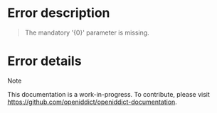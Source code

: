 # Error description

> The mandatory '{0}' parameter is missing.

# Error details

> [!NOTE]
> This documentation is a work-in-progress. To contribute, please visit https://github.com/openiddict/openiddict-documentation.
